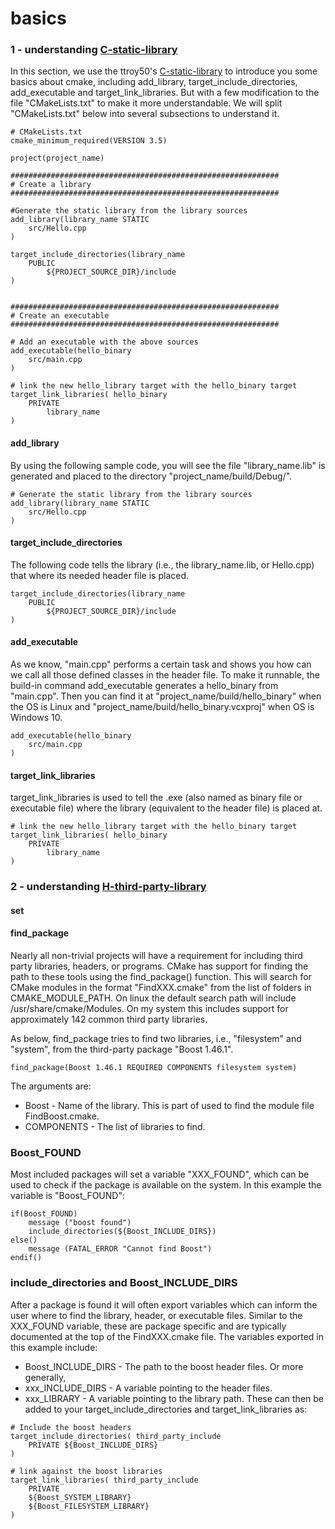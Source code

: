 # basics
### 1 - understanding [C-static-library](https://github.com/ttroy50/cmake-examples/tree/master/01-basic/C-static-library)
In this section, we use the ttroy50's [C-static-library](https://github.com/ttroy50/cmake-examples/tree/master/01-basic/C-static-library) to introduce you some basics about cmake, including add_library, target_include_directories, add_executable and target_link_libraries. But with a few modification to the file "CMakeLists.txt" to make it more understandable. We will split "CMakeLists.txt" below into several subsections to understand it.
```
# CMakeLists.txt
cmake_minimum_required(VERSION 3.5)

project(project_name)

############################################################
# Create a library
############################################################

#Generate the static library from the library sources
add_library(library_name STATIC 
    src/Hello.cpp
)

target_include_directories(library_name
    PUBLIC 
        ${PROJECT_SOURCE_DIR}/include
)


############################################################
# Create an executable
############################################################

# Add an executable with the above sources
add_executable(hello_binary 
    src/main.cpp
)

# link the new hello_library target with the hello_binary target
target_link_libraries( hello_binary
    PRIVATE 
        library_name
)
```
#### add_library
By using the following sample code, you will see the file "library_name.lib" is generated and placed to the directory "project_name/build/Debug/".
```
# Generate the static library from the library sources
add_library(library_name STATIC 
    src/Hello.cpp
)
```
#### target_include_directories
The following code tells the library (i.e., the library_name.lib, or Hello.cpp) that where its needed header file is placed.
```
target_include_directories(library_name
    PUBLIC 
        ${PROJECT_SOURCE_DIR}/include
)
```
#### add_executable
As we know, "main.cpp" performs a certain task and shows you how can we call all those defined classes in the header file. To make it runnable, the build-in command add_executable generates a hello_binary from "main.cpp". Then you can find it at "project_name/build/hello_binary" when the OS is Linux and "project_name/build/hello_binary.vcxproj" when OS is Windows 10.
```
add_executable(hello_binary 
    src/main.cpp
)
```
#### target_link_libraries
target_link_libraries is used to tell the .exe (also named as binary file or executable file) where the library (equivalent to the header file) is placed at.
```
# link the new hello_library target with the hello_binary target
target_link_libraries( hello_binary
    PRIVATE 
        library_name
)
```
### 2 - understanding [H-third-party-library](https://github.com/ttroy50/cmake-examples/tree/master/01-basic/H-third-party-library)
#### set
#### find_package
Nearly all non-trivial projects will have a requirement for including third party libraries, headers, or programs. CMake has support for finding the path to these tools using the find_package() function. This will search for CMake modules in the format "FindXXX.cmake" from the list of folders in CMAKE_MODULE_PATH. On linux the default search path will include /usr/share/cmake/Modules. On my system this includes support for approximately 142 common third party libraries.

As below, find_package tries to find two libraries, i.e., "filesystem" and "system", from the third-party package "Boost 1.46.1".
```
find_package(Boost 1.46.1 REQUIRED COMPONENTS filesystem system)
```
The arguments are:
+ Boost - Name of the library. This is part of used to find the module file FindBoost.cmake.
+ COMPONENTS - The list of libraries to find.
### Boost_FOUND
Most included packages will set a variable "XXX_FOUND", which can be used to check if the package is available on the system. In this example the variable is "Boost_FOUND":
```
if(Boost_FOUND)
    message ("boost found")
    include_directories(${Boost_INCLUDE_DIRS})
else()
    message (FATAL_ERROR "Cannot find Boost")
endif()
```
### include_directories and Boost_INCLUDE_DIRS
After a package is found it will often export variables which can inform the user where to find the library, header, or executable files. Similar to the XXX_FOUND variable, these are package specific and are typically documented at the top of the FindXXX.cmake file. The variables exported in this example include:
+ Boost_INCLUDE_DIRS - The path to the boost header files.
Or more generally, 
+ xxx_INCLUDE_DIRS - A variable pointing to the header files.
+ xxx_LIBRARY - A variable pointing to the library path.
These can then be added to your target_include_directories and target_link_libraries as:
```
# Include the boost headers
target_include_directories( third_party_include
    PRIVATE ${Boost_INCLUDE_DIRS}
)

# link against the boost libraries
target_link_libraries( third_party_include
    PRIVATE
    ${Boost_SYSTEM_LIBRARY}
    ${Boost_FILESYSTEM_LIBRARY}
)
```
